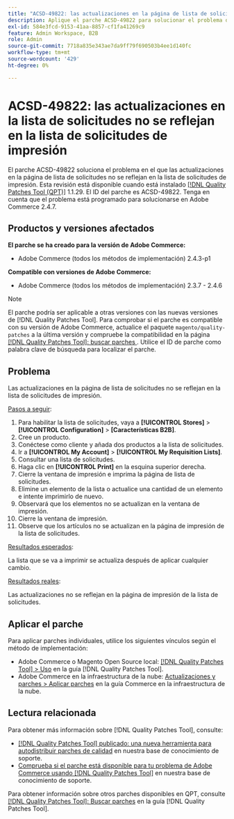 ```yaml
---
title: "ACSD-49822: las actualizaciones en la página de lista de solicitudes no se reflejan en la lista de solicitudes de impresión"
description: Aplique el parche ACSD-49822 para solucionar el problema de Adobe Commerce en el que las actualizaciones de la página de lista de solicitudes no se reflejan en la lista de solicitudes de impresión.
exl-id: 584e3fcd-9153-41aa-8857-cf1fa41269c9
feature: Admin Workspace, B2B
role: Admin
source-git-commit: 7718a835e343ae7da9ff79f690503b4ee1d140fc
workflow-type: tm+mt
source-wordcount: '429'
ht-degree: 0%

---
```


# ACSD-49822: las actualizaciones en la lista de solicitudes no se reflejan en la lista de solicitudes de impresión

El parche ACSD-49822 soluciona el problema en el que las actualizaciones en la página de lista de solicitudes no se reflejan en la lista de solicitudes de impresión. Esta revisión está disponible cuando está instalado [[!DNL Quality Patches Tool (QPT)]](/help/announcements/adobe-commerce-announcements/magento-quality-patches-released-new-tool-to-self-serve-quality-patches.md) 1.1.29. El ID del parche es ACSD-49822. Tenga en cuenta que el problema está programado para solucionarse en Adobe Commerce 2.4.7.

## Productos y versiones afectados

**El parche se ha creado para la versión de Adobe Commerce:**

* Adobe Commerce (todos los métodos de implementación) 2.4.3-p1

**Compatible con versiones de Adobe Commerce:**

* Adobe Commerce (todos los métodos de implementación) 2.3.7 - 2.4.6

>[!NOTE]
>
>El parche podría ser aplicable a otras versiones con las nuevas versiones de [!DNL Quality Patches Tool]. Para comprobar si el parche es compatible con su versión de Adobe Commerce, actualice el paquete `magento/quality-patches` a la última versión y compruebe la compatibilidad en la página [[!DNL Quality Patches Tool]: buscar parches ](https://experienceleague.adobe.com/tools/commerce-quality-patches/index.html). Utilice el ID de parche como palabra clave de búsqueda para localizar el parche.

## Problema

Las actualizaciones en la página de lista de solicitudes no se reflejan en la lista de solicitudes de impresión.

<u>Pasos a seguir</u>:

1. Para habilitar la lista de solicitudes, vaya a **[!UICONTROL Stores]** > **[!UICONTROL Configuration]** > **[Características B2B]**.
1. Cree un producto.
1. Conéctese como cliente y añada dos productos a la lista de solicitudes.
1. Ir a **[!UICONTROL My Account]** > **[!UICONTROL My Requisition Lists]**.
1. Consultar una lista de solicitudes.
1. Haga clic en **[!UICONTROL Print]** en la esquina superior derecha.
1. Cierre la ventana de impresión e imprima la página de lista de solicitudes.
1. Elimine un elemento de la lista o actualice una cantidad de un elemento e intente imprimirlo de nuevo.
1. Observará que los elementos no se actualizan en la ventana de impresión.
1. Cierre la ventana de impresión.
1. Observe que los artículos no se actualizan en la página de impresión de la lista de solicitudes.

<u>Resultados esperados</u>:

La lista que se va a imprimir se actualiza después de aplicar cualquier cambio.

<u>Resultados reales</u>:

Las actualizaciones no se reflejan en la página de impresión de la lista de solicitudes.

## Aplicar el parche

Para aplicar parches individuales, utilice los siguientes vínculos según el método de implementación:

* Adobe Commerce o Magento Open Source local: [[!DNL Quality Patches Tool] > Uso](https://experienceleague.adobe.com/docs/commerce-operations/tools/quality-patches-tool/usage.html) en la guía [!DNL Quality Patches Tool].
* Adobe Commerce en la infraestructura de la nube: [Actualizaciones y parches > Aplicar parches](https://experienceleague.adobe.com/docs/commerce-cloud-service/user-guide/develop/upgrade/apply-patches.html) en la guía Commerce en la infraestructura de la nube.

## Lectura relacionada

Para obtener más información sobre [!DNL Quality Patches Tool], consulte:

* [[!DNL Quality Patches Tool] publicado: una nueva herramienta para autodistribuir parches de calidad](/help/announcements/adobe-commerce-announcements/magento-quality-patches-released-new-tool-to-self-serve-quality-patches.md) en nuestra base de conocimiento de soporte.
* [Comprueba si el parche está disponible para tu problema de Adobe Commerce usando [!DNL Quality Patches Tool]](/help/support-tools/patches-available-in-qpt-tool/check-patch-for-magento-issue-with-magento-quality-patches.md) en nuestra base de conocimiento de soporte.

Para obtener información sobre otros parches disponibles en QPT, consulte [[!DNL Quality Patches Tool]: Buscar parches](https://experienceleague.adobe.com/tools/commerce-quality-patches/index.html) en la guía [!DNL Quality Patches Tool].
